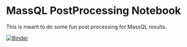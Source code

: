# MassQL PostProcessing Notebook

This is meant to do some fun post processing for MassQL results. 

[![Binder](https://mybinder.org/badge_logo.svg)](https://mybinder.org/v2/gh/Wang-Bioinformatics-Lab/MassQL_Workflow_Postprocessing_Notebooks/master)